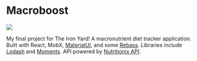 # Macroboost


![](./macrotrack-example.gif)

My final project for The Iron Yard! A macronutrient diet tracker application. Built with React, MobX, [MaterialUI](http://www.material-ui.com/#/), and some [Rebass](http://jxnblk.com/rebass/). Libraries include [Lodash](https://lodash.com/) and [Moments](https://momentjs.com/). API powered by [Nutritionix API](https://www.nutritionix.com/business/api).
